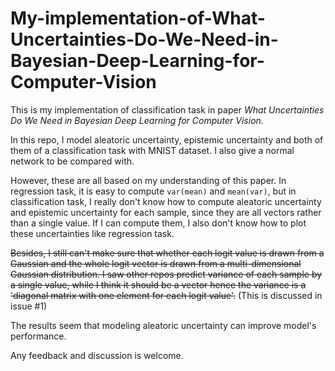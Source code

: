 # My-implementation-of-What-Uncertainties-Do-We-Need-in-Bayesian-Deep-Learning-for-Computer-Vision
This is my implementation of classification task in paper _What Uncertainties Do We Need in Bayesian Deep Learning for Computer Vision_.

In this repo, I model aleatoric uncertainty, epistemic uncertainty and both of them of a classification task with MNIST dataset. I also give a normal network to be compared with.

However, these are all based on my understanding of this paper. In regression task, it is easy to compute `var(mean)` and `mean(var)`, but in classification task, I really don't know how to compute aleatoric uncertainty and epistemic uncertainty for each sample, since they are all vectors rather than a single value. If I can compute them, I also don't know how to plot these uncertainties like regression task.

~~Besides, I still can't make sure that whether each logit value is drawn from a Gaussian and the whole logit vector is drawn from a multi-dimensional Gaussian distribution. I saw other repos predict variance of each sample by a single value, while I think it should be a vector hence the variance is a 'diagonal matrix with one element for each logit value'.~~ (This is discussed in issue #1)

The results seem that modeling aleatoric uncertainty can improve model's performance.

Any feedback and discussion is welcome.
